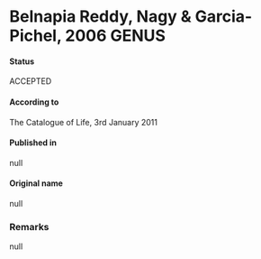 # Belnapia Reddy, Nagy & Garcia-Pichel, 2006 GENUS

#### Status
ACCEPTED

#### According to
The Catalogue of Life, 3rd January 2011

#### Published in
null

#### Original name
null

### Remarks
null